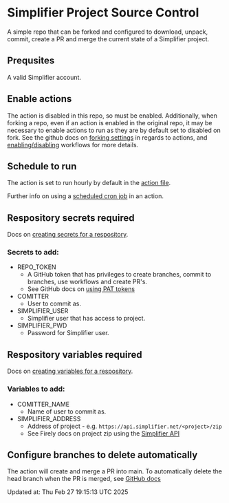 # Simplifier Project Source Control

A simple repo that can be forked and configured to download, unpack, commit, create a PR and merge the current state of a Simplifier project.  

## Prequsites

A valid Simplifier account.

## Enable actions

The action is disabled in this repo, so must be enabled.  Additionally, when forking a repo, even if an action is enabled in the original repo, it may be necessary to enable actions to run as they are by default set to disabled on fork.  See the github docs on [forking settings](https://docs.github.com/en/repositories/managing-your-repositorys-settings-and-features/enabling-features-for-your-repository/managing-github-actions-settings-for-a-repository#controlling-changes-from-forks-to-workflows-in-public-repositories) in regards to actions, and [enabling/disabling](https://docs.github.com/en/actions/managing-workflow-runs/disabling-and-enabling-a-workflow) workflows for more details.

## Schedule to run

The action is set to run hourly by default in the [action file](.github/workflows/backup.yml#L6).  

Further info on using a [scheduled cron job](https://docs.github.com/en/actions/using-workflows/events-that-trigger-workflows#schedule) in an action.

## Respository secrets required

Docs on [creating secrets for a respository](https://docs.github.com/en/actions/security-guides/encrypted-secrets#creating-encrypted-secrets-for-a-repository).

### Secrets to add:

* REPO_TOKEN  
  * A GitHub token that has privileges to create branches, commit to branches, use workflows and create PR's.  
  * See GitHub docs on [using PAT tokens](https://docs.github.com/en/authentication/keeping-your-account-and-data-secure/managing-your-personal-access-tokens)
* COMITTER  
  * User to commit as.  
* SIMPLIFIER_USER  
  * Simplifier user that has access to project.  
* SIMPLIFIER_PWD  
  * Password for Simplifier user.

## Respository variables required

Docs on [creating variables for a respository](https://docs.github.com/en/actions/learn-github-actions/variables#creating-configuration-variables-for-a-repository).

### Variables to add:

* COMITTER_NAME
  * Name of user to commit as.
* SIMPLIFIER_ADDRESS
  * Address of project - e.g. `https://api.simplifier.net/<project>/zip`
  * See Firely docs on project zip using the [Simplifier API](https://docs.fire.ly/projects/Simplifier/features/api.html#project-zip-api)

## Configure branches to delete automatically

The action will create and merge a PR into main.  To automatically delete the head branch when the PR is merged, see [GitHub docs](https://docs.github.com/en/repositories/configuring-branches-and-merges-in-your-repository/configuring-pull-request-merges/managing-the-automatic-deletion-of-branches) 

Updated at: Thu Feb 27 19:15:13 UTC 2025
